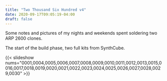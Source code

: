 ```yaml
---
title: "Two Thousand Six Hundred v4"
date: 2020-09-17T09:05:19-04:00
draft: false
---
```


Some notes and pictures of my nights and weekends spent soldering two ARP 2600 clones.

The start of the build phase, two full kits from SynthCube.

{{< slideshow nums="0001,0004,0005,0006,0007,0008,0009,0010,0011,0012,0013,0015,0016,0017,0018,0019,0020,0021,0022,0023,0024,0025,0026,0027,0028,0029,0030" >}}
